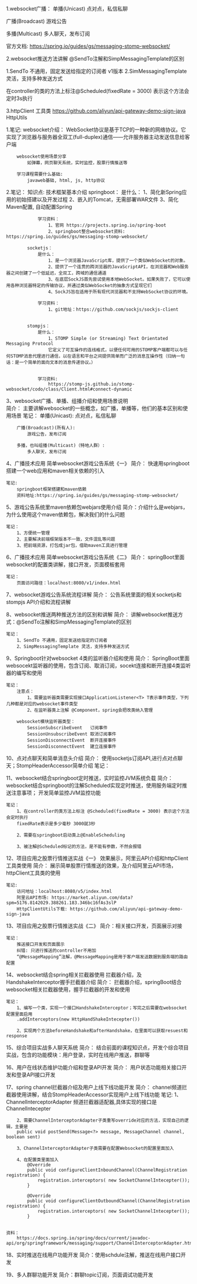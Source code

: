 1.websocket广播：
单播(Unicast)
   点对点，私信私聊
   
 广播(Broadcast)
 游戏公告
 
 多播(Multicast)
 多人聊天，发布订阅
 
 官方文档: https://spring.io/guides/gs/messaging-stomp-websocket/
 
 2.websocket推送方法讲解
 @SendTo注解和SimpMessagingTemplate的区别
 
 1.SendTo 不通用，固定发送给指定的订阅者 v1版本
 2.SimMessagingTemplate 灵活，支持多种发送方式
 
 在controller的类的方法上标注@Scheduled(fixedRate = 3000)  表示这个方法会定时3s执行
 
 3.httpClient 工具类
 https://github.com/aliyun/api-gateway-demo-sign-java
 HttpUtils
 
 
 1.笔记:
 		websocket介绍：
 			WebSocket协议是基于TCP的一种新的网络协议。它实现了浏览器与服务器全双工(full-duplex)通信——允许服务器主动发送信息给客户端
 
 		websocket使用场景分享
 			如弹幕，网页聊天系统，实时监控，股票行情推送等
 
 		学习课程需要什么基础:
 			javaweb基础, html, js, http协议
 
 
 
 
 
2.笔记：
 	知识点:
 		技术框架基本介绍
 			springboot：
 				是什么：
 					1、简化新Spring应用的初始搭建以及开发过程
 					2、嵌入的Tomcat，无需部署WAR文件
 					3、简化Maven配置, 自动配置Spring
  
 				学习资料：
 					1、官网 https://projects.spring.io/spring-boot
 					2、springboot整合websocket资料: https://spring.io/guides/gs/messaging-stomp-websocket/
 
 			socketjs：	
 				是什么：
 					1、是一个浏览器JavaScript库，提供了一个类似WebSocket的对象。
 					2、提供了一个连贯的跨浏览器的JavaScriptAPI，在浏览器和Web服务器之间创建了一个低延迟，全双工，跨域的通信通道
 					3、在底层SockJS首先尝试使用本地WebSocket。如果失败了，它可以使用各种浏览器特定的传输协议，并通过类似WebSocket的抽象方式呈现它们
 					4、SockJS旨在适用于所有现代浏览器和不支持WebSocket协议的环境。
 							
 				学习资料：
 					1、git地址：https://github.com/sockjs/sockjs-client
 
 
 			stompjs：
 				是什么：
 					1、STOMP Simple (or Streaming) Text Orientated Messaging Protocol
 					它定义了可互操作的连线格式，以便任何可用的STOMP客户端都可以与任何STOMP消息代理进行通信，以在语言和平台之间提供简单而广泛的消息互操作性（归纳一句话：是一个简单的面向文本的消息传递协议。）
 					
 
 				学习资料:
 					https://stomp-js.github.io/stomp-websocket/codo/class/Client.html#connect-dynamic
 				
 
 
 3、websocket广播、单播、组播介绍和使用场景说明	
 	简介：
 		主要讲解websocket的一些概念，如广播，单播等，他们的基本区别和使用场景
 	笔记：
 		单播(Unicast):
 			点对点，私信私聊
 			
 
 		广播(Broadcast)(所有人):
 			游戏公告，发布订阅
 		
 		多播，也叫组播(Multicast)（特地人群）:
 			多人聊天，发布订阅
 			
 
 4、广播技术应用 简单websocket游戏公告系统《一》
 	简介：
 		快速用springboot搭建一个web应用和maven相关依赖的引入
 
 	笔记:
 		springboot框架搭建和maven依赖
 		资料地址:https://spring.io/guides/gs/messaging-stomp-websocket/
 
 
 
 5、游戏公告系统里maven依赖包webjars使用介绍
 	简介：介绍什么是webjars，为什么使用这个maven依赖包，解决我们的什么问题
 	
 	笔记：
 		1、方便统一管理
 		2、主要解决前端框架版本不一致，文件混乱等问题
 		3、把前端资源，打包成jar包，借助maven工具进行管理
 
 
 6、广播技术应用 简单websocket游戏公告系统《二》
 	简介：
 		springBoot里面websocket的配置类讲解，接口开发，页面模板套用
 	
 	笔记：
 		页面访问路径：localhost:8080/v1/index.html
 
 
 7、websocket游戏公告系统流程详解
 	简介：
 		公告系统里面的相关socketjs和stompjs API介绍和流程讲解
 	
 
 8、websocket推送两种推送方法的区别和讲解 
 	简介：
 		讲解websocket推送方式：@SendTo注解和SimpMessagingTemplate的区别
 
 	笔记：	
 		1、SendTo 不通用，固定发送给指定的订阅者
 		2、SimpMessagingTemplate 灵活，支持多种发送方式
 
 
 
 
 9、Springboot针对websocket 4类的监听器介绍和使用 
 	简介：
 		SpringBoot里面websocekt监听器的使用，包含订阅、取消订阅，socekt连接和断开连接4类监听器的编写和使用
 	
 	笔记：
 		注意点：
 			1、需要监听器类需要实现接口ApplicationListener<T> T表示事件类型，下列几种都是对应的websocket事件类型
 			2、在监听器类上注解 @Component，spring会把改类纳入管理
 
 		websocket模块监听器类型：
 			SessionSubscribeEvent 	订阅事件
 			SessionUnsubscribeEvent	取消订阅事件
 			SessionDisconnectEvent 	断开连接事件
 			SessionDisconnectEvent 	建立连接事件
 
 
 10、点对点聊天和简单消息头介绍
 	简介：
 		使用socketjs订阅API,进行点对点聊天；StompHeaderAccessor简单介绍
 	笔记：
 
 
 
 11、websocket结合springboot定时推送，实时监控JVM系统负载
 	简介：
 		websocket结合springboot的注解Scheduled实现定时推送，使用服务端定时推送注意事项；
 		开发简单监控JVM监控功能
 
 	笔记：
 		1、在controller的类方法上标注 @Scheduled(fixedRate = 3000) 表示这个方法会定时执行
 		fixedRate表示是多少毫秒 3000就3秒
 
 		2、需要在springboot启动类上@EnableScheduling
 
 		3、被注解@Scheduled标记的方法，是不能有参数，不然会报错
 
 
 12、项目应用之股票行情推送实战《一》 效果展示，阿里云API介绍和httpClient工具类使用
 	简介：
 		展示简单股票行情推送的效果，及介绍阿里云API市场，httpClient工具类的使用
 
 	笔记:
 		访问地址：localhost:8080/v5/index.html
 		阿里云API市场: https://market.aliyun.com/data?spm=5176.8142029.388261.183.346bc16fAs3slP
 		HttpClientUtils下载: https://github.com/aliyun/api-gateway-demo-sign-java
 
 
 13、项目应用之股票行情推送实战《二》
 	简介：相关接口开发，页面展示对接
 
 	笔记：
 		推送接口开发和页面展示
 		纠错: 只进行推送的controller不用加 
 		“@MessageMapping”注解，@MessageMapping是用于客户端发送数据到服务端的路由配置
 
 
 14、websocket结合spring相关拦截器使用 拦截器介绍，及HandshakeInterceptor握手拦截器介绍
 	简介：
 		拦截器介绍，springBoot结合websocket相关拦截器使用，握手拦截器的开发和使用
 
 	笔记：
 		1、编写一个类，实现一个接口HandshakeInterceptor；写完之后需要在websocket配置里面启用
 		.addInterceptors(new HttpHandShakeIntecepter())
 		
 		2、实现两个方法beforeHandshake和afterHandshake，在里面可以获取resuest和response
 
 
 15、综合项目实战多人聊天系统
 	简介：
 		结合前面的课程知识点，开发个综合项目实战，包含的功能模块：用户登录，实时在线用户推送，群聊等
 
 16、用户在线状态维护功能介绍和登录API开发
 	简介：
 		用户状态功能相关接口开发和登录API接口开发
 
 17、spring channel拦截器介绍及用户上线下线功能开发
 	简介：
 		channel频道拦截器使用讲解，结合StompHeaderAccessor实现用户上线下线功能
 	笔记:
 		1、ChannelInterceptorAdapter 频道拦截器适配器,具体实现的接口是ChannelIntecepter
 		
 		2、需要ChannelInterceptorAdapter子类重写override对应的方法，实现自己的逻辑，主要是
 		public void postSend(Message<?> message, MessageChannel channel, boolean sent) 
 
 		3、ChannelInterceptorAdapter子类需要在配置Websocket的配置里面加入
 
 		4、在配置类里面加入
 			@Override
 			public void configureClientInboundChannel(ChannelRegistration registration) {
 				registration.interceptors( new SocketChannelIntecepter());
 			}
 
 			@Override
 			public void configureClientOutboundChannel(ChannelRegistration registration) {
 				registration.interceptors( new SocketChannelIntecepter());
 			}
 
 
 	资料：
 		https://docs.spring.io/spring/docs/current/javadoc-api/org/springframework/messaging/support/ChannelInterceptorAdapter.html
 	
 	
 18、实时推送在线用户功能开发
 	简介：使用schdule注解，推送在线用户接口开发
 
 
 19、多人群聊功能开发
 	简介：群聊topic订阅，页面调试功能开发
 
 
 
 
 